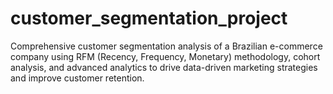 # customer_segmentation_project
Comprehensive customer segmentation analysis of a Brazilian e-commerce company using RFM (Recency, Frequency, Monetary) methodology, cohort analysis, and advanced analytics to drive data-driven marketing strategies and improve customer retention.
